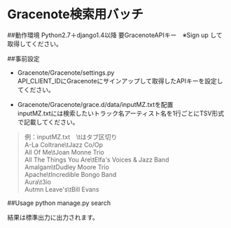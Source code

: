 # Gracenote検索用バッチ
##動作環境
Python2.7＋django1.4以降
要GracenoteAPIキー　※Sign up して取得してください。

##事前設定
* Gracenote/Gracenote/settings.py  
API_CLIENT_IDにGracenoteにサインアップして取得したAPIキーを設定してください。

* Gracenote/Gracenote/grace.d/data/inputMZ.txtを配置  
inputMZ.txtには検索したいトラック名アーティスト名を1行ごとにTSV形式で記載してください。  

>例：inputMZ.txt　\tはタブ区切り  
>A-La Coltrane\tJazz Co/Op  
>All Of Me\tJoan Monne Trio  
>All The Things You Are\tElfa's Voices & Jazz Band  
>Amalgam\tDudley Moore Trio  
>Apache\tIncredible Bongo Band  
>Aura\t3io  
>Autmn Leave's\tBill Evans   

##Usage
python manage.py search

結果は標準出力に出力されます。


